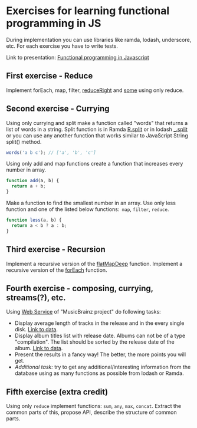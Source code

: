 # Exercises for learning functional programming in JS

During implementation you can use libraries like ramda, lodash, underscore, etc. For each exercise you have to write tests.

Link to presentation: [Functional programming in Javascript](https://docs.google.com/a/apptension.com/presentation/d/1tYDuotn4MvNy3qKSeMBlDHgGhwQropTAbp-EbaHG3Mg/edit?usp=sharing)

## First exercise - Reduce

Implement forEach, map, filter, [reduceRight](https://lodash.com/docs#reduceRight) and [some](https://lodash.com/docs#some) using only reduce.

## Second exercise - Currying

Using only currying and split make a function called "words" that returns a list of words in a string.
Split function is in Ramda [R.split](http://ramdajs.com/docs/#split) or in lodash [_.split](https://lodash.com/docs#split) or you can use any another function that works similar to JavaScript String split() method.

```js
words('a b c'); // ['a', 'b', 'c']
```

Using only add and map functions create a function that increases every number in array.

```js
function add(a, b) {
  return a + b;
}
```

Make a function to find the smallest number in an array. Use only less function and one of the listed below functions:``` map```, ```filter```, ```reduce```.

```js
function less(a, b) {
  return a < b ? a : b;
}
```

## Third exercise - Recursion

Implement a recursive version of the [flatMapDeep](https://lodash.com/docs#flatMapDeep) function.
Implement a recursive version of the [forEach](https://lodash.com/docs#forEach) function.

## Fourth exercise - composing, currying, streams(?), etc.

Using [Web Service](https://wiki.musicbrainz.org/Development/JSON_Web_Service) of "MusicBrainz project" do following tasks:
- Display average length of tracks in the release and in the every single disk. [Link to data](http://musicbrainz.org/ws/2/release/a4864e94-6d75-4ade-bc93-0dabf3521453?fmt=json&inc=recordings+release-groups+artists).
- Display album titles list with release date. Albums can not be of a type "compilation". The list should be sorted by the release date of the album. [Link to data](http://musicbrainz.org/ws/2/artist/83d91898-7763-47d7-b03b-b92132375c47?fmt=json&inc=release-groups).
- Present the results in a fancy way! The better, the more points you will get.
- *Additional task:* try to get any additional/interesting information from the database using as many functions as possible from lodash or Ramda.

## Fifth exercise (extra credit)

Using only `reduce` implement functions: `sum`, `any`, `max`, `concat`. Extract the common parts of this, propose API, describe the structure of common parts.
